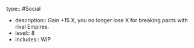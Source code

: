 type:: #Social

- description:: Gain +15 X, you no longer lose X for breaking pacts with rival Empires.
- level:: 8
- includes:: WIP